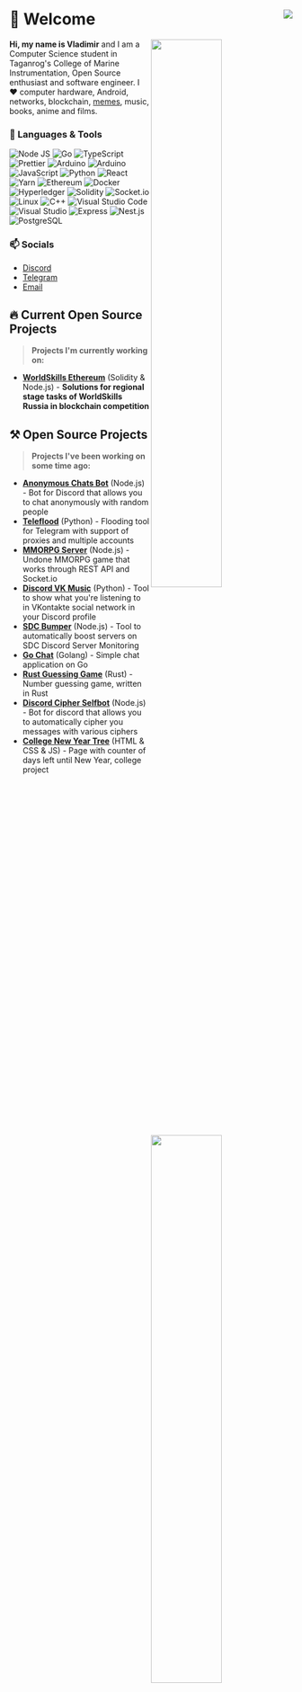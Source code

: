  <h1>👋 Welcome <img align="right" src="https://hit.yhype.me/github/profile?user_id=34286268"/></h1>

 
  <img  width="50%" align="right" src="https://github-readme-stats.vercel.app/api?username=D3rise&hide_border=true&count_private=true&layout=compact&hide_title=true&show_icons=true&theme=dracula&icon_color=5194f0&bg_color=0d1117">
  <img width="50%" align="right" src="https://media.giphy.com/media/UV4rSwlTM7mnRa5l4o/giphy.gif">   
  <img width="50%" align="right" src="https://github-readme-stats.vercel.app/api/top-langs/?username=D3rise&hide=html&layout=compact&hide_border=true&hide_title=true&count_private=true&theme=dracula&icon_color=5194f0&bg_color=0d1117"/>

  **Hi, my name is Vladimir** and I am a Computer Science student in Taganrog's College of Marine Instrumentation, Open Source enthusiast and software engineer. I ❤ computer hardware, Android, networks, blockchain, [memes](https://www.youtube.com/watch?v=dQw4w9WgXcQ), music, books, anime and films.

  ### 🔧 Languages & Tools
  <img alt="Node JS" src="https://img.shields.io/badge/-Node.js-43853d?style=flat&logo=Node.js&logoColor=white" /> <img alt="Go" src="https://img.shields.io/badge/-Go-008184?style=flat&logo=go&logoColor=white" /> <img alt="TypeScript" src="https://img.shields.io/badge/-TypeScript-235a96?style=flat&logo=typescript&logoColor=white" /> <img alt="Prettier" src="https://img.shields.io/badge/-Prettier-1a2b34?style=flat&logo=prettier&logoColor=white" /> <img alt="Arduino" src="https://img.shields.io/badge/-Raspberry Pi-cc2455?style=flat&logo=raspberrypi&logoColor=white" /> <img alt="Arduino" src="https://img.shields.io/badge/-Arduino-008184?style=flat&logo=arduino&logoColor=white" /> <img alt="JavaScript" src="https://img.shields.io/badge/-JavaScript-edb200?style=flat&logo=javascript&logoColor=white" /> <img alt="Python" src="https://img.shields.io/badge/-Python-397ab2?style=flat&logo=Python&logoColor=white" /> <img alt="React" src="https://img.shields.io/badge/-React-282c34?style=flat&logo=react&logoColor=white" /> <img alt="Yarn" src="https://img.shields.io/badge/-Yarn-2188b6?style=flat&logo=yarn&logoColor=white" /> <img alt="Ethereum" src="https://img.shields.io/badge/-Ethereum-222222?style=flat&logo=Ethereum&logoColor=white" />  <img alt="Docker" src="https://img.shields.io/badge/-Docker-1390b6?style=flat&logo=Docker&logoColor=white" /> <img alt="Hyperledger" src="https://img.shields.io/badge/-Hyperledger-222222?style=flat&logo=Hyperledger&logoColor=white" /> <img alt="Solidity" src="https://img.shields.io/badge/-Solidity-002fa7?style=flat&logo=Solidity&logoColor=white" /> <img alt="Socket.io" src="https://img.shields.io/badge/-Socket.io-303846?style=flat&logo=socket.io&logoColor=white" /> <img alt="Linux" src="https://img.shields.io/badge/-Linux-ffd133?style=flat&logo=Linux&logoColor=black" /> <img alt="C++" src="https://img.shields.io/badge/-C++-4183c4?style=flat&logo=cplusplus&logoColor=white" /> <img alt="Visual Studio Code" src="https://img.shields.io/badge/-Visual Studio Code-0066b8?style=flat&logo=visualstudiocode&logoColor=white" /> <img alt="Visual Studio" src="https://img.shields.io/badge/-Visual Studio-cd97f9?style=flat&logo=visualstudio&logoColor=black" /> <img alt="Express" src="https://img.shields.io/badge/-Express-fdfdfd?style=flat&logo=express&logoColor=black" /> <img alt="Nest.js" src="https://img.shields.io/badge/-Nest.js-e0234e?style=flat&logo=nestjs&logoColor=white" /> <img alt="PostgreSQL" src="https://img.shields.io/badge/-PostgreSQL-336791?style=flat&logo=postgresql&logoColor=white" />

  ### 📫 Socials
  - [Discord](https://discord.com/channels/@me/253913831896645632)
  - [Telegram](https://t.me/D3rise)
  - [Email](mailto:derise2000@gmail.com)

  ## 🔥 Current Open Source Projects
  > **Projects I'm currently working on:**
  - **[WorldSkills Ethereum](https://github.com/D3rise/ws-ethereum)** (Solidity & Node.js) - **Solutions for regional stage tasks of WorldSkills Russia in blockchain competition**

  ## ⚒ Open Source Projects
  > **Projects I've been working on some time ago:**
  - **[Anonymous Chats Bot](https://github.com/D3rise/anonymous-chats-discord)** (Node.js) - Bot for Discord that allows you to chat anonymously with random people
  - **[Teleflood](https://github.com/D3rise/teleflood)** (Python) - Flooding tool for Telegram with support of proxies and multiple accounts
  - **[MMORPG Server](https://github.com/D3rise/mmorpg-server)** (Node.js) - Undone MMORPG game that works through REST API and Socket.io
  - **[Discord VK Music](https://github.com/D3rise/discord-vkmusic)** (Python) - Tool to show what you're listening to in VKontakte social network in your Discord profile
  - **[SDC Bumper](https://github.com/D3rise/sdc-bumper)** (Node.js) - Tool to automatically boost servers on SDC Discord Server Monitoring
  - **[Go Chat](https://github.com/D3rise/go-chat)** (Golang) - Simple chat application on Go
  - **[Rust Guessing Game](https://github.com/D3rise/rust-guessing-game)** (Rust) - Number guessing game, written in Rust
  - **[Discord Cipher Selfbot](https://github.com/D3rise/discord-cipher-selfbot)** (Node.js) - Bot for discord that allows you to automatically cipher you messages with various ciphers
  - **[College New Year Tree](https://github.com/D3rise/college-new-year-tree)** (HTML & CSS & JS) - Page with counter of days left until New Year, college project
